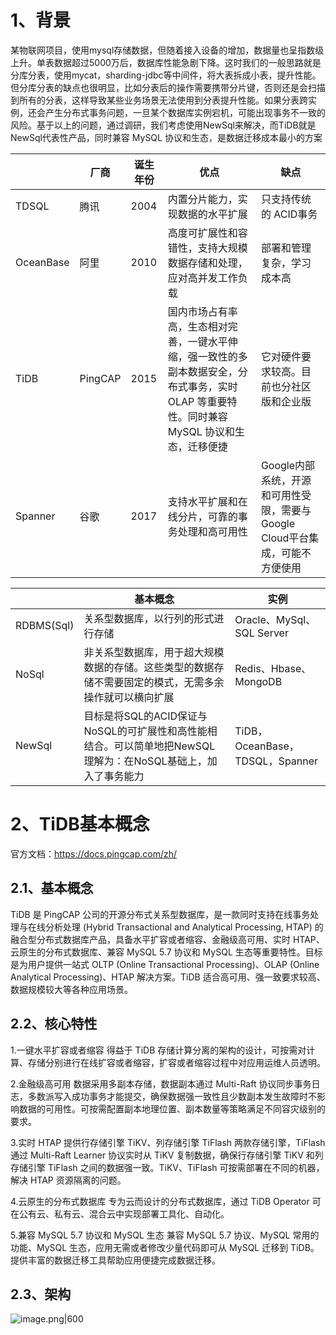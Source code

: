 

# 1、背景

某物联网项目，使用mysql存储数据，但随着接入设备的增加，数据量也呈指数级上升。单表数据超过5000万后，数据库性能急剧下降。这时我们的一般思路就是分库分表，使用mycat，sharding-jdbc等中间件，将大表拆成小表，提升性能。但分库分表的缺点也很明显，比如分表后的操作需要携带分片键，否则还是会扫描到所有的分表，这样导致某些业务场景无法使用到分表提升性能。如果分表跨实例，还会产生分布式事务问题，一旦某个数据库实例宕机，可能出现事务不一致的风险。基于以上的问题，通过调研，我们考虑使用NewSql来解决，而TiDB就是NewSql代表性产品，同时兼容 MySQL 协议和生态，是数据迁移成本最小的方案


|           | 厂商      | 诞生年份 | 优点                                                                            | 缺点                                              |
| --------- | ------- | ---- | ----------------------------------------------------------------------------- | ----------------------------------------------- |
| TDSQL     | 腾讯      | 2004 | 内置分片能力，实现数据的水平扩展                                                              | 只支持传统的 ACID事务                                   |
| OceanBase | 阿里      | 2010 | 高度可扩展性和容错性，支持大规模数据存储和处理，应对高并发工作负载                                             | 部署和管理复杂，学习成本高                                   |
| TiDB      | PingCAP | 2015 | 国内市场占有率高，生态相对完善，一键水平伸缩，强一致性的多副本数据安全，分布式事务，实时 OLAP 等重要特性。同时兼容 MySQL 协议和生态，迁移便捷 | 它对硬件要求较高。目前也分社区版和企业版                            |
| Spanner   | 谷歌      | 2017 | 支持水平扩展和在线分片，可靠的事务处理和高可用性                                                      | Google内部系统，开源和可用性受限，需要与Google Cloud平台集成，可能不方便使用 |


|            | 基本概念                                                               | 实例                           |
| ---------- | ------------------------------------------------------------------ | ---------------------------- |
| RDBMS(Sql) | 关系型数据库，以行列的形式进行存储                                                  | Oracle、MySql、SQL Server      |
| NoSql      | 非关系型数据库，用于超大规模数据的存储。这些类型的数据存储不需要固定的模式，无需多余操作就可以横向扩展                | Redis、Hbase、MongoDB          |
| NewSql     | 目标是将SQL的ACID保证与NoSQL的可扩展性和高性能相结合。可以简单地把NewSQL理解为：在NoSQL基础上，加入了事务能力 | TiDB，OceanBase，TDSQL，Spanner |

# 2、TiDB基本概念

官方文档：https://docs.pingcap.com/zh/

## 2.1、基本概念

TiDB 是 PingCAP 公司的开源分布式关系型数据库，是一款同时支持在线事务处理与在线分析处理 (Hybrid Transactional and Analytical Processing, HTAP) 的融合型分布式数据库产品，具备水平扩容或者缩容、金融级高可用、实时 HTAP、云原生的分布式数据库、兼容 MySQL 5.7 协议和 MySQL 生态等重要特性。目标是为用户提供一站式 OLTP (Online Transactional Processing)、OLAP (Online Analytical Processing)、HTAP 解决方案。TiDB 适合高可用、强一致要求较高、数据规模较大等各种应用场景。

## 2.2、核心特性

1.一键水平扩容或者缩容
得益于 TiDB 存储计算分离的架构的设计，可按需对计算、存储分别进行在线扩容或者缩容，扩容或者缩容过程中对应用运维人员透明。

2.金融级高可用
数据采用多副本存储，数据副本通过 Multi-Raft 协议同步事务日志，多数派写入成功事务才能提交，确保数据强一致性且少数副本发生故障时不影响数据的可用性。可按需配置副本地理位置、副本数量等策略满足不同容灾级别的要求。

3.实时 HTAP
提供行存储引擎 TiKV、列存储引擎 TiFlash 两款存储引擎，TiFlash 通过 Multi-Raft Learner 协议实时从 TiKV 复制数据，确保行存储引擎 TiKV 和列存储引擎 TiFlash 之间的数据强一致。TiKV、TiFlash 可按需部署在不同的机器，解决 HTAP 资源隔离的问题。

4.云原生的分布式数据库
专为云而设计的分布式数据库，通过 TiDB Operator 可在公有云、私有云、混合云中实现部署工具化、自动化。

5.兼容 MySQL 5.7 协议和 MySQL 生态
兼容 MySQL 5.7 协议、MySQL 常用的功能、MySQL 生态，应用无需或者修改少量代码即可从 MySQL 迁移到 TiDB。提供丰富的数据迁移工具帮助应用便捷完成数据迁移。


## 2.3、架构

![image.png|600](https://yancey-note-img.oss-cn-beijing.aliyuncs.com/202403211617902.png)






